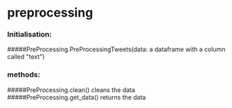# preprocessing
### Initialisation: 
#####PreProcessing.PreProcessingTweets(data: a dataframe with a column called "text")
### methods: 
#####PreProcessing.clean()
cleans the data
#####PreProcessing.get_data()
returns the data
